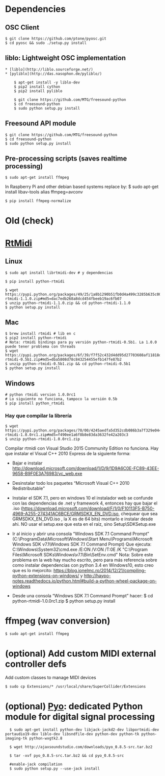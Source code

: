 # Dependencies

## OSC Client
    $ git clone https://github.com/ptone/pyosc.git
    $ cd pyosc && sudo ./setup.py install

## liblo: Lightweight OSC implementation
    * [liblo](http://liblo.sourceforge.net/)
    * [pyliblo](http://das.nasophon.de/pyliblo/)

        $ apt-get install -y liblo-dev
        $ pip2 install cython 
        $ pip2 install pyliblo 

        $ git clone https://github.com/MTG/freesound-python
        $ cd freesound-python
        $ sudo python setup.py install

## Freesound API module
```
$ git clone https://github.com/MTG/freesound-python
$ cd freesound-python
$ sudo python setup.py install
```

## Pre-processing scripts (saves realtime processing)

    $ sudo apt-get install ffmpeg

In Raspberry Pi and other debian based systems replace by:
    $ sudo apt-get install libav-tools
    alias ffmpeg=avconv

    $ pip install ffmpeg-normalize


# Old (check)
# [RtMidi](https://pypi.python.org/pypi/python-rtmidi/)

## Linux
    $ sudo apt install librtmidi-dev # y dependencias

    $ pip install python-rtmidi
    
    $ wget https://pypi.python.org/packages/49/25/1a8b1290b51fb0d4a499c3285b635c005e30b8ff423fb116db61f3d80ca5/python-rtmidi-1.1.0.zip#md5=dac7edb268a8dcd454fbeeb19ac6fb07
    $ unzip python-rtmidi-1.1.0.zip && cd python-rtmidi-1.1.0
    $ python setup.py install

## Mac
    $ brew install rtmidi # lib en c
    $ pip2 install python-rtmidi
    # Nota: rtmidi bindings para py versión python-rtmidi-0.5b1. La 1.0.0 puede tener problema con threads
    $ wget https://pypi.python.org/packages/6f/39/f7f52c432d4dd95d27703608af11818d99db0b2163cec88958efcf7c10cf/python-rtmidi-0.5b1.zip#md5=dba5808d78c843254455efb147fe87b2
    $ unzip python-rtmidi-0.5b1.zip && cd python-rtmidi-0.5b1
    $ python setup.py install

## Windows
    # python rtmidi version 1.0.0rc1
    # Lo siguiente no funciona, tampoco la versión 0.5b
    $ pip install python_rtmidi 

### Hay que compilar la librería
    $ wget https://pypi.python.org/packages/70/00/4245aedfa5d352cdb086b3a7f329e0446bd13995d2ef69fe3c2a46ca6cee/python-rtmidi-1.0.0rc1.zip#md5=f490ee1a6f8b8e83da3632fe42a203c3
    $ unzip python-rtmidi-1.0.0rc1.zip

Compilar rtmidi con Visual Studio 2015 Community Edition no funciona. Hay que instalar el Visual C++ 2010 Express de la siguiente forma:
* Bajar e instalar http://download.microsoft.com/download/1/D/9/1D9A6C0E-FC89-43EE-9658-B9F0E3A76983/vc_web.exe
* Desinstalar todo los paquetes “Microsoft Visual C++ 2010 Redistributable”
* Instalar el SDK 7.1, pero en windows 10 el instalador web se confunde con las dependencias de .net y  framework 4, entonces hay que bajar el .iso (https://download.microsoft.com/download/F/1/0/F10113F5-B750-4969-A255-274341AC6BCE/GRMSDKX_EN_DVD.iso, chequear que sea GRMSDKX_EN_DVD.iso , la X es de 64 bits) montarlo e instalar desde ahi. NO usar el setup.exe que esta en el raiz, sino Setup\SDKSetup.exe
* Ir al inicio y abrir una consola “Windows SDK 7.1 Command Prompt” (C:\ProgramData\Microsoft\Windows\Start Menu\Programs\Microsoft Windows SDK v7.1\Windows SDK 7.1 Command Prompt) Que ejecuta: C:\Windows\System32\cmd.exe /E:ON /V:ON /T:0E /K "C:\Program Files\Microsoft SDKs\Windows\v7.1\Bin\SetEnv.cmd"
Nota: Sobre este problema en la web hay mucho escrito, pero para más referencia sobre como instalar dependencias con python 3.4 en Windows10, esto creo que es lo mejorcito:
https://blog.ionelmc.ro/2014/12/21/compiling-python-extensions-on-windows/
y
http://haypo-notes.readthedocs.io/python.html#build-a-python-wheel-package-on-windows


* Desde una consola “Windows SDK 7.1 Command Prompt” hacer:
    $ cd python-rtmidi-1.0.0rc1.zip
    $ python setup.py install

# ffmpeg (wav conversion)

    $ sudo apt-get install ffmpeg

# (optional) Add custom MIDI external controller defs

Add custom classes to manage MIDI devices

    $ sudo cp Extensions/* /usr/local/share/SuperCollider/Extensions 

# (optional) [Pyo](http://ajaxsoundstudio.com/software/pyo/): dedicated Python module for digital signal processing

      $ sudo apt-get install python-dev libjack-jackd2-dev libportmidi-dev portaudio19-dev liblo-dev libsndfile-dev python-dev python-tk python-imaging-tk python-wxgtk2.8

      $ wget http://ajaxsoundstudio.com/downloads/pyo_0.8.5-src.tar.bz2

      $ tar -xvf pyo_0.8.5-src.tar.bz2 && cd pyo_0.8.5-src

      #enable-jack compilation
      $ sudo python setup.py --use-jack install

